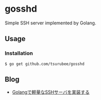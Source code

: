 # gosshd
Simple SSH server implemented by Golang.  

## Usage
### Installation
```
$ go get github.com/tsurubee/gosshd
```

## Blog
- [Golangで軽量なSSHサーバを実装する](https://blog.tsurubee.tech/entry/2018/07/28/225520)
